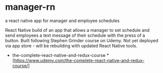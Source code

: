 # manager-rn

a react native app for manager and employee schedules

React Native build of an app that allows a manager to
set schedule and send employees a text message of their
schedule with the press of a button. Built following Stephen Grinder
course on Udemy. Not yet deployed via app store - will be rebuilding
with updated React Native tools.

* the-complete-react-native-and-redux-course \* [https://www.udemy.com/the-complete-react-native-and-redux-course/]
